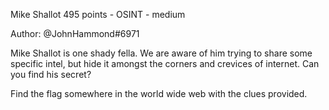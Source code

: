 Mike Shallot
495 points - OSINT - medium

Author: @JohnHammond#6971

Mike Shallot is one shady fella. We are aware of him trying to share some specific intel, but hide it amongst the corners and crevices of internet. Can you find his secret?

Find the flag somewhere in the world wide web with the clues provided.